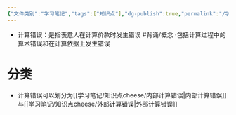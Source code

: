 ```yaml
---
{"文件类别":"学习笔记","tags":["知识点"],"dg-publish":true,"permalink":"/学习笔记/知识点cheese/计算错误/","dgPassFrontmatter":true,"created":"2024-07-17T10:29:31.271+08:00","updated":"2024-09-11T12:08:13.636+08:00"}
---
```


- 计算错误：是指表意人在计算价款时发生错误 #背诵/概念 
·包括计算过程中的算术错误和在计算依据上发生错误
# 分类
- 计算错误可以划分为[[学习笔记/知识点cheese/内部计算错误\|内部计算错误]]与[[学习笔记/知识点cheese/外部计算错误\|外部计算错误]]
